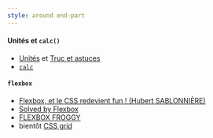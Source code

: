 ```yaml
---
style: around end-part
---
```

#### Unités et `calc()` 

* [Unités](https://developer.mozilla.org/fr/docs/Web/CSS/length) et [Truc et astuces](https://www.w3.org/Style/Examples/007/units.fr.html)
* [`calc`](https://developer.mozilla.org/fr/docs/Web/CSS/calc)

#### `flexbox`

* [Flexbox, et le CSS redevient fun ! (Hubert SABLONNIÈRE)](https://www.youtube.com/watch?v=5F_ngjHDcJQ)
* [Solved by Flexbox](https://philipwalton.github.io/solved-by-flexbox/)
* [FLEXBOX FROGGY](https://flexboxfroggy.com/)
* bientôt [CSS grid](https://developer.mozilla.org/fr/docs/Web/CSS/CSS_Grid_Layout)

